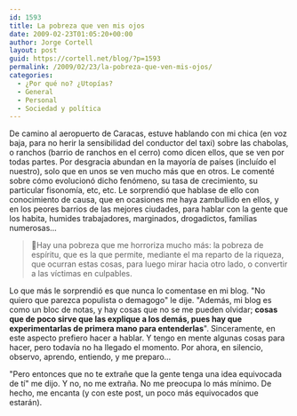 ```yaml
---
id: 1593
title: La pobreza que ven mis ojos
date: 2009-02-23T01:05:20+00:00
author: Jorge Cortell
layout: post
guid: https://cortell.net/blog/?p=1593
permalink: /2009/02/23/la-pobreza-que-ven-mis-ojos/
categories:
  - ¿Por qué no? ¿Utopías?
  - General
  - Personal
  - Sociedad y polí­tica
---
```

<div>
  <p>
    De camino al aeropuerto de Caracas, estuve hablando con mi chica (en voz baja, para no herir la sensibilidad del conductor del taxi) sobre las chabolas, o ranchos (barrio de ranchos en el cerro) como dicen ellos, que se ven por todas partes. Por desgracia abundan en la mayoría de países (incluído el nuestro), solo que en unos se ven mucho más que en otros. Le comenté sobre cómo evolucionó dicho fenómeno, su tasa de crecimiento, su particular fisonomía, etc, etc. Le sorprendió que hablase de ello con conocimiento de causa, que en ocasiones me haya zambullido en ellos, y en los peores barrios de las mejores ciudades, para hablar con la gente que los habita, humides trabajadores, marginados, drogadictos, familias numerosas...
  </p>
  
  <blockquote>
    <p>
      Hay una pobreza que me horroriza mucho más: la pobreza de espíritu, que es la que permite, mediante el ma reparto de la riqueza, que ocurran estas cosas, para luego mirar hacia otro lado, o convertir a las víctimas en culpables.
    </p>
  </blockquote>
  
  <p>
    Lo que más le sorprendió es que nunca lo comentase en mi blog. "No quiero que parezca populista o demagogo" le dije. "Además, mi blog es como un bloc de notas, y hay cosas que no se me pueden olvidar; <strong>cosas que de poco sirve que las explique a los demás, pues hay que experimentarlas de primera mano para entenderlas</strong>". Sinceramente, en este aspecto prefiero hacer a hablar. Y tengo en mente algunas cosas para hacer, pero todavía no ha llegado el momento. Por ahora, en silencio, observo, aprendo, entiendo, y me preparo...
  </p>
  
  <p>
    "Pero entonces que no te extrañe que la gente tenga una idea equivocada de tí" me dijo. Y no, no me extraña. No me preocupa lo más mínimo. De hecho, me encanta (y con este post, un poco más equivocados que estarán).
  </p>
</div>